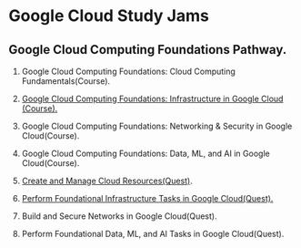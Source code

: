 # Google Cloud Study Jams

## Google Cloud Computing Foundations Pathway. 

1. Google Cloud Computing Foundations: Cloud Computing Fundamentals(Course).

2. [Google Cloud Computing Foundations: Infrastructure in Google Cloud (Course).](https://github.com/SahiLmb/Google-Cloud-Study-Jams/tree/main/Infrastructure-in-Google-Cloud)

3. Google Cloud Computing Foundations: Networking & Security in Google Cloud(Course).

4. Google Cloud Computing Foundations: Data, ML, and AI in Google Cloud(Course).

5. [Create and Manage Cloud Resources(Quest)](https://github.com/SahiLmb/Google-Cloud-Study-Jams/tree/main/Create%20and%20Manage%20Google%20Cloud%20Resources).

6. [Perform Foundational Infrastructure Tasks in Google Cloud(Quest).](https://github.com/SahiLmb/Google-Cloud-Study-Jams/tree/main/Perform%20Foundational%20Infrastructure%20Tasks%20in%20Google%20Cloud)

7. Build and Secure Networks in Google Cloud(Quest).

8. Perform Foundational Data, ML, and AI Tasks in Google Cloud(Quest).
